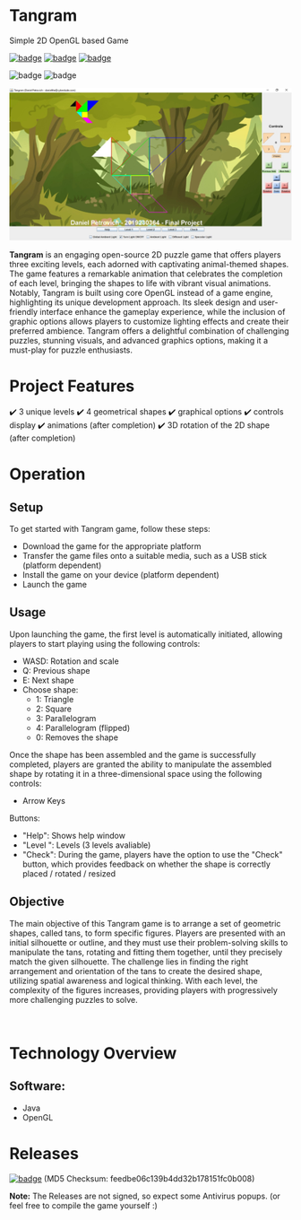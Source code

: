 # Tangram
Simple 2D OpenGL based Game


[![badge](https://img.shields.io/badge/license-MIT-success.svg)](https://opensource.org/license/mit)
[![badge](https://img.shields.io/badge/support-PayPal-blue.svg)](https://paypal.me/d4li3n)
[![badge](https://img.shields.io/badge/publication-danielthecyberdude.com-purple.svg)](https://danielthecyberdude.com/project/tangram)


![badge](https://img.shields.io/badge/technology-Java-green.svg)
![badge](https://img.shields.io/badge/technology-OpenGL-green.svg)


![header image](https://github.com/D4LI3N/Tangram/blob/master/x.jpg?raw=true)




**Tangram** is an engaging open-source 2D puzzle game that offers players three exciting levels, each adorned with captivating animal-themed shapes. The game features a remarkable animation that celebrates the completion of each level, bringing the shapes to life with vibrant visual animations. Notably, Tangram is built using core OpenGL instead of a game engine, highlighting its unique development approach. Its sleek design and user-friendly interface enhance the gameplay experience, while the inclusion of graphic options allows players to customize lighting effects and create their preferred ambience. Tangram offers a delightful combination of challenging puzzles, stunning visuals, and advanced graphics options, making it a must-play for puzzle enthusiasts.

# Project Features
✔️ 3 unique levels
✔️ 4 geometrical shapes
✔️ graphical options
✔️ controls display
✔️ animations (after completion)
✔️ 3D rotation of the 2D shape (after completion)

# Operation
## Setup
To get started with Tangram game, follow these steps:

- Download the game for the appropriate platform
- Transfer the game files onto a suitable media, such as a USB stick (platform dependent)
- Install the game on your device (platform dependent)
- Launch the game

## Usage
Upon launching the game, the first level is automatically initiated, allowing players to start playing using the following controls:

- WASD: Rotation and scale
- Q: Previous shape
- E: Next shape
- Choose shape:
  - 1: Triangle
  - 2: Square
  - 3: Parallelogram
  - 4: Parallelogram (flipped)
  - 0: Removes the shape
    
Once the shape has been assembled and the game is successfully completed, players are granted the ability to manipulate the assembled shape by rotating it in a three-dimensional space using the following controls:
- Arrow Keys

Buttons:
  - "Help": Shows help window
  - "Level <x>": Levels (3 levels avaliable)
  - "Check": During the game, players have the option to use the "Check" button, which provides feedback on whether the shape is correctly placed / rotated / resized



## Objective
The main objective of this Tangram game is to arrange a set of geometric shapes, called tans, to form specific figures. Players are presented with an initial silhouette or outline, and they must use their problem-solving skills to manipulate the tans, rotating and fitting them together, until they precisely match the given silhouette. The challenge lies in finding the right arrangement and orientation of the tans to create the desired shape, utilizing spatial awareness and logical thinking. With each level, the complexity of the figures increases, providing players with progressively more challenging puzzles to solve.

‍
# Technology Overview
## Software:
- Java
- OpenGL


# Releases
[![badge](https://img.shields.io/badge/Windows-0078D6?style=for-the-badge&logo=windows&logoColor=white)](https://github.com/D4LI3N/Tangram/releases/download/V1.0/Tangram_V1.0.exe)
(MD5 Checksum: feedbe06c139b4dd32b178151fc0b008)
<br>


**Note:** The Releases are not signed, so expect some Antivirus popups. (or feel free to compile the game yourself :)
